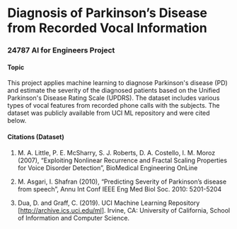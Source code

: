 # Diagnosis of Parkinson’s Disease from Recorded Vocal Information

### 24787 AI for Engineers Project

#### Topic
This project applies machine learning to diagnose Parkinson's disease (PD) and estimate the severity of the diagnosed patients based on the Unified Parkinson's Disease  Rating Scale (UPDRS). The dataset includes various types of vocal features from recorded phone calls with the subjects. The dataset was publicly available from UCI ML    repository and were cited below.




#### Citations (Dataset)
1. M. A. Little, P. E. McSharry, S. J. Roberts, D. A. Costello, I. M. Moroz (2007), “Exploiting Nonlinear Recurrence and Fractal Scaling Properties for Voice Disorder Detection”, BioMedical Engineering OnLine

2. M. Asgari, I. Shafran (2010), “Predicting Severity of Parkinson’s disease from speech”, Annu Int Conf IEEE Eng Med Biol Soc. 2010: 5201-5204

3. Dua, D. and Graff, C. (2019). UCI Machine Learning Repository [http://archive.ics.uci.edu/ml]. Irvine, CA: University of California, School of Information and Computer Science.
